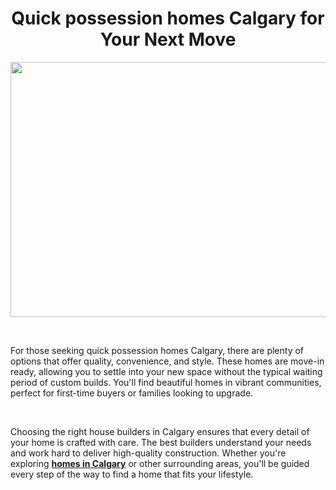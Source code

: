 <h1 style="text-align: center;"><strong>Quick possession homes Calgary for Your Next Move</strong></h1>
<p><strong><img style="display: block; margin-left: auto; margin-right: auto;" src="https://www.calbridgehomes.com/assets/Uploads/DJI_0746-v2__FitMaxWzEwMDAsMTAwMF0.jpg" alt="" width="612" height="408" /></strong></p>
<p>&nbsp;</p>
<p><span style="font-weight: 400;">For those seeking quick possession homes Calgary, there are plenty of options that offer quality, convenience, and style. These homes are move-in ready, allowing you to settle into your new space without the typical waiting period of custom builds. You'll find beautiful homes in vibrant communities, perfect for first-time buyers or families looking to upgrade.</span></p>
<p>&nbsp;</p>
<p><span style="font-weight: 400;">Choosing the right house builders in Calgary ensures that every detail of your home is crafted with care. The best builders understand your needs and work hard to deliver high-quality construction. Whether you're exploring <a href="https://www.calbridgehomes.com/"><strong>homes in Calgary</strong></a> or other surrounding areas, you'll be guided every step of the way to find a home that fits your lifestyle.</span></p>